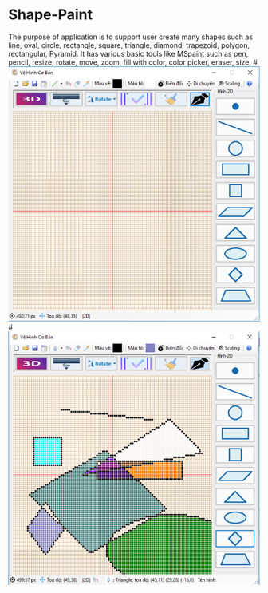# Shape-Paint
The purpose of application is to support user create many shapes such as line, oval, circle, rectangle, square, triangle, diamond, trapezoid, polygon, rectangular, Pyramid. It has various basic tools like MSpaint such as pen, pencil, resize, rotate, move, zoom, fill with color, color picker, eraser, size,
#<img src="https://raw.githubusercontent.com/hoangminh281/Shape-Paint/master/image-1.png" alt="screenshot"/>
#<img src="https://raw.githubusercontent.com/hoangminh281/Shape-Paint/master/image-2.png" alt="screenshot"/>
